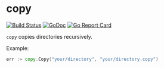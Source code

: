 # copy

[![Build Status](https://travis-ci.com/gofunky/copy.svg?branch=master)](https://travis-ci.org/gofunky/copy)
[![GoDoc](https://godoc.org/github.com/gofunky/copy?status.svg)](https://godoc.org/github.com/gofunky/copy)
[![Go Report Card](https://goreportcard.com/badge/github.com/gofunky/copy)](https://goreportcard.com/report/github.com/gofunky/copy)

`copy` copies directories recursively.

Example:

```go
err := copy.Copy("your/directory", "your/directory.copy")
```
